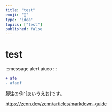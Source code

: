 ```yaml
---
title: "test"
emoji: "🦖"
type: "idea"
topics: ["test"]
published: false
---
```



# test

:::message alert
aiueo
:::

```diff js
+ afe
- afaef
```


脚注の例^[あいうえお]です。

https://zenn.dev/zenn/articles/markdown-guide